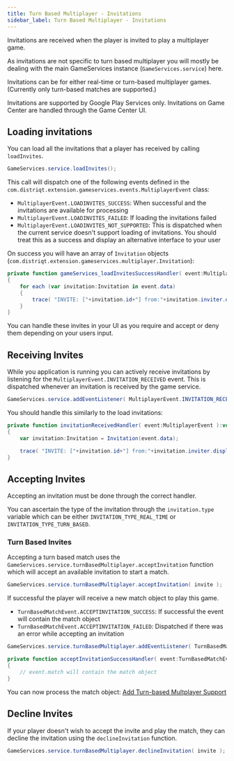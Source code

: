 ```yaml
---
title: Turn Based Multiplayer - Invitations
sidebar_label: Turn Based Multiplayer - Invitations
---
```



Invitations are received when the player is invited to play a multiplayer game. 

As invitations are not specific to turn based multiplayer you will mostly be dealing 
with the main GameServices instance (`GameServices.service`) here.

Invitations can be for either real-time or turn-based multiplayer games. 
(Currently only turn-based matches are supported.)


Invitations are supported by Google Play Services only. 
Invitations on Game Center are handled through the Game Center UI.




## Loading invitations

You can load all the invitations that a player has received by calling `loadInvites`.   

```actionscript
GameServices.service.loadInvites();
```

This call will dispatch one of the following events defined in the `com.distriqt.extension.gameservices.events.MultiplayerEvent` class:

- `MultiplayerEvent.LOADINVITES_SUCCESS`: When successful and the invitations are available for processing
- `MultiplayerEvent.LOADINVITES_FAILED`: If loading the invitations failed
- `MultiplayerEvent.LOADINVITES_NOT_SUPPORTED`: This is dispatched when the current service doesn't support loading of invitations. You should treat this as a success and display an alternative interface to your user


On success you will have an array of `Invitation` objects (`com.distriqt.extension.gameservices.multiplayer.Invitation`):

```actionscript
private function gameServices_loadInvitesSuccessHandler( event:MultiplayerEvent ):void
{
	for each (var invitation:Invitation in event.data)
	{
		trace( "INVITE: ["+invitation.id+"] from:"+invitation.inviter.displayName );
	}
}
```

You can handle these invites in your UI as you require and accept or deny them 
depending on your users input.




## Receiving Invites

While you application is running you can actively receive invitations by listening for the 
`MultiplayerEvent.INVITATION_RECEIVED` event. This is dispatched whenever an invitation
is received by the game service.

```actionscript
GameServices.service.addEventListener( MultiplayerEvent.INVITATION_RECEIVED, invitationReceivedHandler );
```

You should handle this similarly to the load invitations:

```actionscript
private function invitationReceivedHandler( event:MultiplayerEvent ):void 
{
	var invitation:Invitation = Invitation(event.data);

	trace( "INVITE: ["+invitation.id+"] from:"+invitation.inviter.displayName );
}
```




## Accepting Invites

Accepting an invitation must be done through the correct handler.

You can ascertain the type of the invitation through the `invitation.type` variable
which can be either `INVITATION_TYPE_REAL_TIME` or `INVITATION_TYPE_TURN_BASED`.


### Turn Based Invites

Accepting a turn based match uses the `GameServices.service.turnBasedMultiplayer.acceptInvitation`
function which will accept an available invitation to start a match.

```actionscript
GameServices.service.turnBasedMultiplayer.acceptInvitation( invite );
```

If successful the player will receive a new match object to play this game.

- `TurnBasedMatchEvent.ACCEPTINVITATION_SUCCESS`: If successful the event will contain the match object
- `TurnBasedMatchEvent.ACCEPTINVITATION_FAILED`: Dispatched if there was an error while accepting an invitation

```actionscript
GameServices.service.turnBasedMultiplayer.addEventListener( TurnBasedMatchEvent.ACCEPTINVITATION_SUCCESS, acceptInvitationSuccessHandler );
```

```actionscript
private function acceptInvitationSuccessHandler( event:TurnBasedMatchEvent ):void 
{
	// event.match will contain the match object
}
```

You can now process the match object: [Add Turn-based Multplayer Support](turn-based-multiplayer---implementation)





## Decline Invites

If your player doesn't wish to accept the invite and play the match, they can
decline the invitation using the `declineInvitation` function.

```actionscript
GameServices.service.turnBasedMultiplayer.declineInvitation( invite );
```








